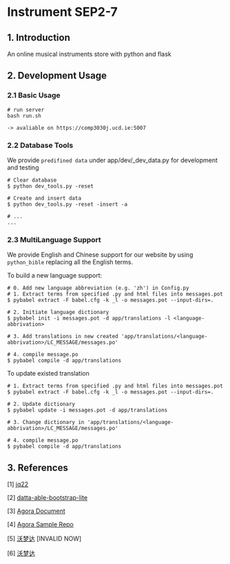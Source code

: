 # Instrument SEP2-7

## 1. Introduction

An online musical instruments store with python and flask

## 2. Development Usage

### 2.1 Basic Usage

```
# run server
bash run.sh

-> avaliable on https://comp3030j.ucd.ie:5007
```

### 2.2 Database Tools

We provide `predifined data` under app/dev/_dev_data.py for development and testing
```
# Clear database
$ python dev_tools.py -reset

# Create and insert data
$ python dev_tools.py -reset -insert -a

# ...
...
```

### 2.3 MultiLanguage Support
We provide English and Chinese support for our website by using `python_bible` replacing all the English terms.

To build a new language support:
```
# 0. Add new language abbreviation (e.g. 'zh') in Config.py
# 1. Extract terms from specified .py and html files into messages.pot
$ pybabel extract -F babel.cfg -k _l -o messages.pot --input-dirs=.

# 2. Initiate language dictionary
$ pybabel init -i messages.pot -d app/translations -l <language-abbrivation>

# 3. Add translations in new created 'app/translations/<language-abbrivation>/LC_MESSAGE/messages.po'

# 4. compile message.po
$ pybabel compile -d app/translations
```

To update existed translation
```
# 1. Extract terms from specified .py and html files into messages.pot
$ pybabel extract -F babel.cfg -k _l -o messages.pot --input-dirs=.

# 2. Update dictionary
$ pybabel update -i messages.pot -d app/translations

# 3. Change dictionary in 'app/translations/<language-abbrivation>/LC_MESSAGE/messages.po'

# 4. compile message.po
$ pybabel compile -d app/translations
```

## 3. References

[1] [jq22](https://www.jq22.com/jquery-info22291)

[2] [datta-able-bootstrap-lite](https://codedthemes.com/item/datta-able-bootstrap-lite/)

[3] [Agora Document](https://docs.agora.io/cn/live-streaming/landing-page?platform=Web)

[4] [Agora Sample Repo](https://github.com/AgoraIO/API-Examples-Web/tree/main/Demo/basicLive)

[5] [沃梦达](http://www.womengda.cn) [INVALID NOW]

[6] [沃梦达](https://www.genban.org/moban/xys/moban-26996.html) 



